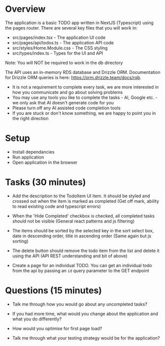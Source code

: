 # Overview

The application is a basic TODO app written in NextJS (Typescript) using the pages router. There are several key files that you will work in:

- src/pages/index.tsx - The application UI code
- src/pages/api/todos.ts - The application API code
- src/styles/Home.Module.css - The CSS styling
- src/types/index.ts - Types for the UI and API

Note: You will NOT be required to work in the db directory

The API uses an in-memory RDS database and Drizzle ORM. Documentation for Drizzle ORM queries is here: https://orm.drizzle.team/docs/rqb.

- It is not a requirement to complete every task, we are more interested in how you communicate and go about solving problems
- You may use any tools you like to complete the tasks - AI, Google etc. - we only ask that AI doesn't generate code for you
- Please turn off any AI assisted code completion tools
- If you are stuck or don't know something, we are happy to point you in the right direction

# Setup

- Install dependancies
- Run application
- Open application in the browser

# Tasks (30 minutes)

- Add the description to the TodoItem UI item. It should be styled and crossed out when the item is marked as completed (Get off mark, ability to read existing code and typescript errors)

- When the 'Hide Completed' checkbox is checked, all completed tasks should not be visible (General react patterns and js filtering)

- The items should be sorted by the selected key in the sort select box, date in descending order, title in ascending order (Same again but js sorting)

- The delete button should remove the todo item from the list and delete it using the API (API REST understanding and bit of above)

- Create a page for an individual TODO. You can get an individual todo from the api by passing an `id` query parameter to the GET endpoint

# Questions (15 minutes)

- Talk me through how you would go about any uncompleted tasks?

- If you had more time, what would you change about the application and what you do differently?

- How would you optimise for first page load?

- Talk me through what your testing strategy would be for the application?
